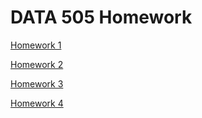 # DATA 505 Homework
<a href="https://mikekimmell.github.io/wine_of_pnw.html">Homework 1</a>

<a href="https://mikekimmell.github.io/wine_features.html">Homework 2</a>

<a href="https://mikekimmell.github.io/knn.html">Homework 3</a>

<a href="https://mikekimmell.github.io/cond.html">Homework 4</a>
